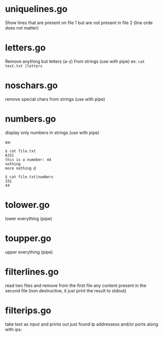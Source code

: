 # uniquelines.go

Show lines that are present on file 1 but are not present in file 2 (line orde does not matter)

# letters.go

Remove anything but letters (a-z) from strings (use with pipe)
ex:
```cat text.txt |letters ```

# noschars.go
remove special chars from strings (use with pipe)

# numbers.go

display only numbers in strings (use with pipe)

ex:

```
$ cat file.txt
A331
this is a numeber: 44
nothing
more nothing @

$ cat file.txt|numbers
331
44
```

# tolower.go
lower everything (pipe)

# toupper.go
upper everything (pipe)

# filterlines.go
read two files and remove from the first file any content present in the second file (non destructive, it just print the result to stdout)

# filterips.go

take text as input and prints out just found ip addressess and/or ports along with ips:

